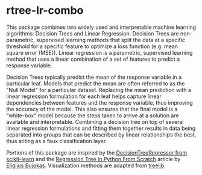 # rtree-lr-combo

This package combines two widely used and interpretable machine learning algorithms: Decision Trees and Linear Regression.
Decision Trees are non-parametric, supervised learning methods that split the data at a specific threshold for a specific feature to optimize a loss function (e.g. mean square error (MSE)). 
Linear regression is a parametric, supervised learning method that uses a linear combination of a set of features to predict a response variable. 

Decision Trees typically predict the mean of the response variable in a particular leaf.
Models that predict the mean are often referred to as the "Null Model" for a particular dataset. 
Replacing the mean prediction with a linear regression formulation for each leaf helps capture linear dependencies between features and the response variable, thus improving the accuracy of the model.
This also ensures that the final model is a "white-box" model because the steps taken to arrive at a solution are available and interpretable. 
Combining a decision tree on top of several linear regression formulations and fitting them together results in data being separated into groups that can be described by linear relationships the best, thus acting as a faux classification layer. 

Portions of this package are inspired by the [DecisionTreeRegressor from scikit-learn](https://scikit-learn.org/stable/modules/generated/sklearn.tree.DecisionTreeRegressor.html) and the [Regression Tree in Python From Scratch](https://towardsdatascience.com/regression-tree-in-python-from-scratch-9b7b64c815e3) article by [Eligijus Bujokas](https://eligijus-bujokas.medium.com/). 
Visualization methods are adapted from [treelib](https://treelib.readthedocs.io/en/latest/). 
